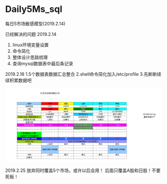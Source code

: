 # Daily5Ms_sql


每日5市场敏感模型(2019.2.14)

已经解决的问题
2019.2.14

1. linux环境变量设置
2. 命令简化
3. 整体设计思路梳理
4. 查询mysql数据表中最后条记录


2019.2.18
1.5个数据表数据汇总整合
2.shell命令简化加入/etc/profile
3.先断断续续积累数据吧


![image](https://github.com/Greenbirch2007/Daily5Ms_sql/blob/master/%E6%90%9C%E7%8B%97%E6%88%AA%E5%9B%BE19%E5%B9%B402%E6%9C%8825%E6%97%A51955_1.png)


2019.2.25 
放弃同时覆盖5个市场，或许以后会用！
后面只覆盖A股和日股！不要死板！

